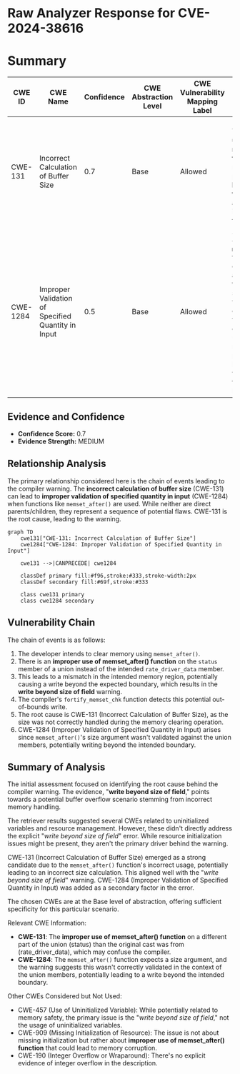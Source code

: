 # Raw Analyzer Response for CVE-2024-38616

# Summary
| CWE ID | CWE Name | Confidence | CWE Abstraction Level | CWE Vulnerability Mapping Label | CWE-Vulnerability Mapping Notes |
|---|---|---|---|---|---|
| CWE-131 | Incorrect Calculation of Buffer Size | 0.7 | Base | Allowed | Primary CWE. The **improper use of memset_after() function** resulted in a potential **write beyond size of field**, indicating a calculation issue related to the buffer size. |
| CWE-1284 | Improper Validation of Specified Quantity in Input | 0.5 | Base | Allowed | Secondary CWE. The `memset_after()` function expects a size argument, and the warning suggests this wasn't correctly validated in the context of the union members, potentially leading to a write beyond the intended boundary. |

## Evidence and Confidence

*   **Confidence Score:** 0.7
*   **Evidence Strength:** MEDIUM

## Relationship Analysis
The primary relationship considered here is the chain of events leading to the compiler warning. The **incorrect calculation of buffer size** (CWE-131) can lead to **improper validation of specified quantity in input** (CWE-1284) when functions like `memset_after()` are used. While neither are direct parents/children, they represent a sequence of potential flaws. CWE-131 is the root cause, leading to the warning.

```mermaid
graph TD
    cwe131["CWE-131: Incorrect Calculation of Buffer Size"]
    cwe1284["CWE-1284: Improper Validation of Specified Quantity in Input"]
    
    cwe131 -->|CANPRECEDE| cwe1284

    classDef primary fill:#f96,stroke:#333,stroke-width:2px
    classDef secondary fill:#69f,stroke:#333
    
    class cwe131 primary
    class cwe1284 secondary
```

## Vulnerability Chain
The chain of events is as follows:
1.  The developer intends to clear memory using `memset_after()`.
2.  There is an **improper use of memset_after() function** on the `status` member of a union instead of the intended `rate_driver_data` member.
3.  This leads to a mismatch in the intended memory region, potentially causing a write beyond the expected boundary, which results in the **write beyond size of field** warning.
4.  The compiler's `fortify_memset_chk` function detects this potential out-of-bounds write.
5.  The root cause is CWE-131 (Incorrect Calculation of Buffer Size), as the size was not correctly handled during the memory clearing operation.
6.  CWE-1284 (Improper Validation of Specified Quantity in Input) arises since `memset_after()`'s size argument wasn't validated against the union members, potentially writing beyond the intended boundary.

## Summary of Analysis
The initial assessment focused on identifying the root cause behind the compiler warning. The evidence, "**write beyond size of field**," points towards a potential buffer overflow scenario stemming from incorrect memory handling.

The retriever results suggested several CWEs related to uninitialized variables and resource management. However, these didn't directly address the explicit "*write beyond size of field*" error. While resource initialization issues might be present, they aren't the primary driver behind the warning.

CWE-131 (Incorrect Calculation of Buffer Size) emerged as a strong candidate due to the `memset_after()` function's incorrect usage, potentially leading to an incorrect size calculation. This aligned well with the "*write beyond size of field*" warning. CWE-1284 (Improper Validation of Specified Quantity in Input) was added as a secondary factor in the error.

The chosen CWEs are at the Base level of abstraction, offering sufficient specificity for this particular scenario.

Relevant CWE Information:
*   **CWE-131**: The **improper use of memset_after() function** on a different part of the union (status) than the original cast was from (rate_driver_data), which may confuse the compiler.
*   **CWE-1284**: The `memset_after()` function expects a size argument, and the warning suggests this wasn't correctly validated in the context of the union members, potentially leading to a write beyond the intended boundary.

Other CWEs Considered but Not Used:
*   CWE-457 (Use of Uninitialized Variable): While potentially related to memory safety, the primary issue is the "*write beyond size of field*," not the usage of uninitialized variables.
*   CWE-909 (Missing Initialization of Resource): The issue is not about missing initialization but rather about **improper use of memset_after() function** that could lead to memory corruption.
*   CWE-190 (Integer Overflow or Wraparound): There's no explicit evidence of integer overflow in the description.